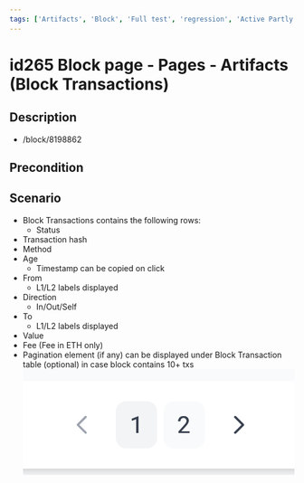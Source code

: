 ```yaml
---
tags: ['Artifacts', 'Block', 'Full test', 'regression', 'Active Partly Manual']
---
```


# id265 Block page - Pages - Artifacts (Block Transactions)

## Description
  - /block/8198862

## Precondition


## Scenario
- Block Transactions contains the following rows:
    - Status
- Transaction hash
- Method
- Age
    - Timestamp can be copied on click
- From
    - L1/L2 labels displayed
- Direction
    - In/Out/Self
- To
    - L1/L2 labels displayed
- Value
- Fee (Fee in ETH only)
- Pagination element (if any) can be displayed under Block Transaction table (optional) in case block contains 10+ txs
  ![Screenshot](../../../../static/img/Pages/BlockPage/id265_1.png)